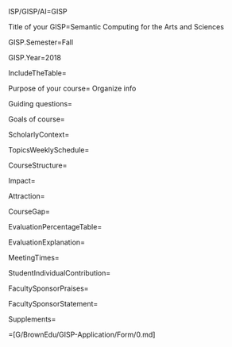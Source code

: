 ISP/GISP/AI=GISP

Title of your GISP=Semantic Computing for the Arts and Sciences

GISP.Semester=Fall

GISP.Year=2018

IncludeTheTable=

Purpose of your course= Organize info

Guiding questions=

Goals of course=

ScholarlyContext=

TopicsWeeklySchedule=

CourseStructure=

Impact=

Attraction=

CourseGap=

EvaluationPercentageTable=

EvaluationExplanation=

MeetingTimes=

StudentIndividualContribution=

FacultySponsorPraises=

FacultySponsorStatement=

Supplements=

=[G/BrownEdu/GISP-Application/Form/0.md]